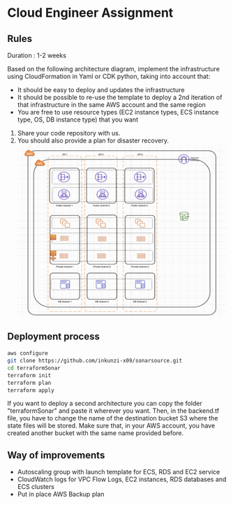 # Cloud Engineer Assignment

## Rules

Duration : 1-2 weeks

Based on the following architecture diagram, implement the infrastructure using CloudFormation in Yaml or CDK python, taking into account that:
- It should be easy to deploy and updates the infrastructure
- It should be possible to re-use the template to deploy a 2nd iteration of that infrastructure in the same AWS account and the same region
- You are free to use resource types (EC2 instance types, ECS instance type, OS, DB instance type) that you want 

1. Share your code repository with us.
2. You should also provide a plan for disaster recovery.
![image](./Archi.png)

## Deployment process

```sh
aws configure
git clone https://github.com/inkunzi-x09/sonarsource.git
cd terraformSonar
terraform init
terraform plan
terraform apply
```

If you want to deploy a second architecture you can copy the folder "terraformSonar" and paste it wherever you want.
Then, in the backend.tf file, you have to change the name of the destination bucket S3 where the state files will be stored.
Make sure that, in your AWS account, you have created another bucket with the same name provided before.

## Way of improvements

- Autoscaling group with launch template for ECS, RDS and EC2 service
- CloudWatch logs for VPC Flow Logs, EC2 instances, RDS databases and ECS clusters
- Put in place AWS Backup plan